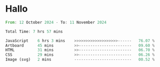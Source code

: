 # Hallo
<!--START_SECTION:waka-->

```rust
From: 12 October 2024 - To: 11 November 2024

Total Time: 7 hrs 57 mins

JavaScript    6 hrs 3 mins    >>>>>>>>>>>>>>>>>>>------   76.07 %
Artboard      45 mins         >>-----------------------   09.60 %
HTML          31 mins         >>-----------------------   06.70 %
CSS           29 mins         >>-----------------------   06.26 %
Image (svg)   2 mins          -------------------------   00.52 %
```

<!--END_SECTION:waka-->
